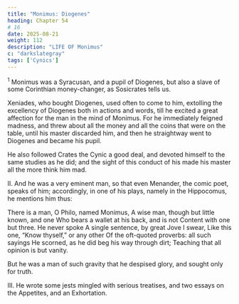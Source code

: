 ```yaml
---
title: "Monimus: Diogenes"
heading: Chapter 54
# 16
date: 2025-08-21
weight: 112
description: "LIFE OF Monimus"
c: "darkslategray"
tags: ['Cynics']
---
```



<sup>1</sup> Monimus was a Syracusan, and a pupil of Diogenes, but also a slave of some Corinthian money-changer, as Sosicrates tells us.

Xeniades, who bought Diogenes, used often to come to him, extolling the excellency of Diogenes both in actions and words, till he excited a great affection for the man in the mind of Monimus. For he immediately feigned madness, and threw about all the money and all the coins that were on the table, until his master discarded him, and then he straightway went to Diogenes and became his pupil. 

He also followed Crates the Cynic a good deal, and devoted himself to the same studies as he did; and the sight of this conduct of his made his master all the more think him mad.


II. And he was a very eminent man, so that even Menander, the comic poet, speaks of him; accordingly, in one of his plays, namely in the Hippocomus, he mentions him thus:

There is a man, O Philo, named Monimus,
A wise man, though but little known, and one
Who bears a wallet at his back, and is not
Content with one but three. He never spoke
A single sentence, by great Jove I swear,
Like this one, “Know thyself,” or any other
Of the oft-quoted proverbs: all such sayings
He scorned, as he did beg his way through dirt;
Teaching that all opinion is but vanity.

But he was a man of such gravity that he despised glory, and sought only for truth.

III. He wrote some jests mingled with serious treatises, and two essays on the Appetites, and an Exhortation.
